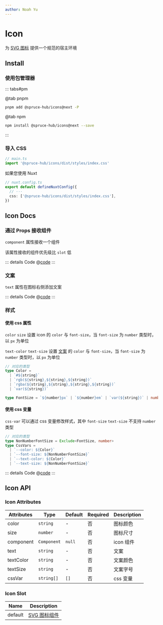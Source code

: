 ```yaml
---
author: Noah Yu
---
```


# Icon

为 [SVG 图标](/icons/) 提供一个规范的宿主环境

## Install

### 使用包管理器

::: tabs#pm

@tab pnpm

```bash
pnpm add @spruce-hub/icons@next -P
```

@tab npm

```bash
npm install @spruce-hub/icons@next --save
```

:::

### 导入 CSS

```ts
// main.ts
import '@spruce-hub/icons/dist/styles/index.css'
```

如果您使用 Nuxt

```ts
// nuxt.config.ts
export default defineNuxtConfig({
  // ···
  css: ['@spruce-hub/icons/dist/styles/index.css'],
})
```

## Icon Docs

### 通过 Props 接收组件

`component` 属性接收一个组件

该属性接收的组件优先级比 `slot` 低

<Preview>
  <IconComponent />
</Preview>

::: details Code
@[code](../components/icon/Component.vue)
:::

### 文案

`text` 属性在图标右侧添加文案

<Preview>
  <IconText />
</Preview>

::: details Code
@[code](../components/icon/Text.vue)
:::

### 样式

#### 使用 css 属性

`color` `size` 设置 icon 的 `color` 与 `font-size`，当 `font-size` 为 `number` 类型时，以 `px` 为单位

`text-color` `text-size` 设置 [文案](#文案) 的 `color` 与 `font-size`，当 `font-size` 为 `number` 类型时，以 `px` 为单位

```ts
// 对应的类型
type Color =
  | `#${string}`
  | `rgb(${string},${string},${string})`
  | `rgba(${string},${string},${string},${string})`
  | `var(${string})`

type FontSize = `${number}px` | `${number}em` | `var(${string})` | number
```

#### 使用 css 变量

`css-var` 可以通过 css 变量修改样式，其中 `font-size` `text-size` 不支持 `number` 类型

```ts
// 对应的类型
type NonNumberFontSize = Exclude<FontSize, number>
type CssVars =
  | `--color: ${Color}`
  | `--font-size: ${NonNumberFontSize}`
  | `--text-color: ${Color}`
  | `--text-size: ${NonNumberFontSize}`
```

<Preview>
  <IconBasic />
</Preview>

::: details Code
@[code](../components/icon/Basic.vue)
:::

## Icon API

### Icon Attributes

| Attributes | Type        | Default | Required | Description |
| ---------- | ----------- | ------- | -------- | ----------- |
| color      | `string`    | -       | 否       | 图标颜色    |
| size       | `number`    | -       | 否       | 图标尺寸    |
| component  | `Component` | `null`  | 否       | icon 组件   |
| text       | `string`    | -       | 否       | 文案        |
| textColor  | `string`    | -       | 否       | 文案颜色    |
| textSize   | `string`    | -       | 否       | 文案字号    |
| cssVar     | `string[]`  | `[]`    | 否       | css 变量    |

### Icon Slot

| Name    | Description                      |
| ------- | -------------------------------- |
| default | [SVG 图标组件](/icons/list.html) |
